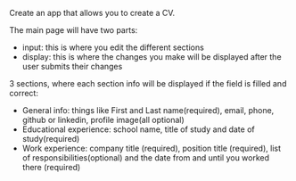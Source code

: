Create an app that allows you to create a CV.

The main page will have two parts:
- input: this is where you edit the different sections
- display: this is where the changes you make will be displayed after the user submits their changes

3 sections, where each section info will be displayed if the field is filled and correct:

- General info: things like First and Last name(required), 
email, phone, github or linkedin, profile image(all optional)
- Educational experience: school name, title of study and date of study(required)
- Work experience: company title (required), position title (required), list of responsibilities(optional) and the date from and until you worked there (required)

